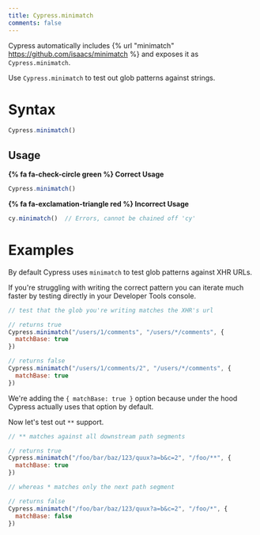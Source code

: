 ```yaml
---
title: Cypress.minimatch
comments: false
---
```


Cypress automatically includes {% url "minimatch" https://github.com/isaacs/minimatch %} and exposes it as `Cypress.minimatch`.

Use `Cypress.minimatch` to test out glob patterns against strings.

# Syntax

```javascript
Cypress.minimatch()
```

## Usage

**{% fa fa-check-circle green %} Correct Usage**

```javascript
Cypress.minimatch()
```

**{% fa fa-exclamation-triangle red %} Incorrect Usage**

```javascript
cy.minimatch()  // Errors, cannot be chained off 'cy'
```

# Examples

By default Cypress uses `minimatch` to test glob patterns against XHR URLs.

If you're struggling with writing the correct pattern you can iterate much faster by testing directly in your Developer Tools console.

```javascript
// test that the glob you're writing matches the XHR's url

// returns true
Cypress.minimatch("/users/1/comments", "/users/*/comments", {
  matchBase: true
})

// returns false
Cypress.minimatch("/users/1/comments/2", "/users/*/comments", {
  matchBase: true
})
```

We're adding the `{ matchBase: true }` option because under the hood Cypress actually uses that option by default.

Now let's test out `**` support.

```javascript
// ** matches against all downstream path segments

// returns true
Cypress.minimatch("/foo/bar/baz/123/quux?a=b&c=2", "/foo/**", {
  matchBase: true
})

// whereas * matches only the next path segment

// returns false
Cypress.minimatch("/foo/bar/baz/123/quux?a=b&c=2", "/foo/*", {
  matchBase: false
})
```
